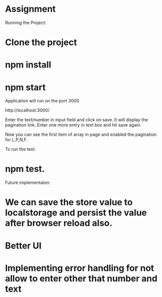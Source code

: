 # Assignment

Running the Project:

# Clone the project
# npm install
# npm start

Application will run on the port 3000

http://localhost:3000/

Enter the text/number in input field and click on save. It will display the pagination link. Enter one more entry in text box and hit save again.

Now you can see the first item of array in page and enabled the pagination for L,P,N,F.

To run the test:

# npm test.

Future implementaion: 

# We can save the store value to localstorage and persist the value after browser reload also.

# Better UI

# Implementing error handling for not allow to enter other that number and text


